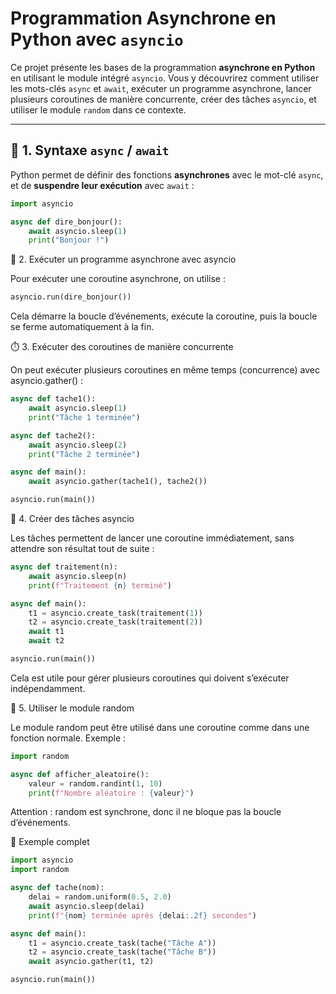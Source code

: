 # Programmation Asynchrone en Python avec `asyncio`

Ce projet présente les bases de la programmation **asynchrone en Python** en utilisant le module intégré `asyncio`. Vous y découvrirez comment utiliser les mots-clés `async` et `await`, exécuter un programme asynchrone, lancer plusieurs coroutines de manière concurrente, créer des tâches `asyncio`, et utiliser le module `random` dans ce contexte.

---

## 📌 1. Syntaxe `async` / `await`

Python permet de définir des fonctions **asynchrones** avec le mot-clé `async`, et de **suspendre leur exécution** avec `await` :

```python
import asyncio

async def dire_bonjour():
    await asyncio.sleep(1)
    print("Bonjour !")
````

🚀 2. Exécuter un programme asynchrone avec asyncio

Pour exécuter une coroutine asynchrone, on utilise :
```python
asyncio.run(dire_bonjour())
````

Cela démarre la boucle d’événements, exécute la coroutine, puis la boucle se ferme automatiquement à la fin.

⏱️ 3. Exécuter des coroutines de manière concurrente

On peut exécuter plusieurs coroutines en même temps (concurrence) avec asyncio.gather() :
```python
async def tache1():
    await asyncio.sleep(1)
    print("Tâche 1 terminée")

async def tache2():
    await asyncio.sleep(2)
    print("Tâche 2 terminée")

async def main():
    await asyncio.gather(tache1(), tache2())

asyncio.run(main())
````

🧵 4. Créer des tâches asyncio

Les tâches permettent de lancer une coroutine immédiatement, sans attendre son résultat tout de suite :
```python
async def traitement(n):
    await asyncio.sleep(n)
    print(f"Traitement {n} terminé")

async def main():
    t1 = asyncio.create_task(traitement(1))
    t2 = asyncio.create_task(traitement(2))
    await t1
    await t2

asyncio.run(main())
````

Cela est utile pour gérer plusieurs coroutines qui doivent s’exécuter indépendamment.

🎲 5. Utiliser le module random

Le module random peut être utilisé dans une coroutine comme dans une fonction normale. Exemple :
```python
import random

async def afficher_aleatoire():
    valeur = random.randint(1, 10)
    print(f"Nombre aléatoire : {valeur}")
````

Attention : random est synchrone, donc il ne bloque pas la boucle d’événements.

📎 Exemple complet
```python
import asyncio
import random

async def tache(nom):
    delai = random.uniform(0.5, 2.0)
    await asyncio.sleep(delai)
    print(f"{nom} terminée après {delai:.2f} secondes")

async def main():
    t1 = asyncio.create_task(tache("Tâche A"))
    t2 = asyncio.create_task(tache("Tâche B"))
    await asyncio.gather(t1, t2)

asyncio.run(main())
```